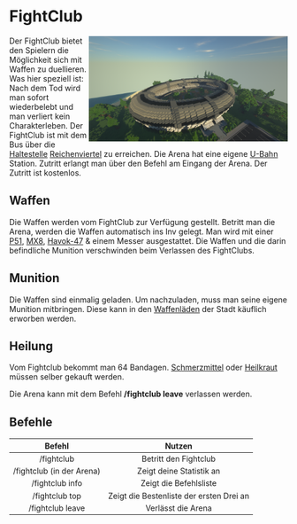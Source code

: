# FightClub 



<img align="right" width="360" eight="300" src="../../../assets/image/orte/Fightclub.png">


Der FightClub bietet den Spielern die Möglichkeit sich mit Waffen zu duellieren. Was hier speziell ist: Nach dem Tod wird man sofort wiederbelebt und man verliert kein Charakterleben. Der FightClub ist mit dem Bus über die [Haltestelle](../../pages/öpnv/bus.md) [Reichenviertel](../../pages/gebiete/reichenviertel.md) zu erreichen. Die Arena hat eine eigene [U-Bahn](../../pages/öpnv/ubahn.md) Station. Zutritt erlangt man über den Befehl am Eingang der Arena. Der Zutritt ist kostenlos.

## Waffen
Die Waffen werden vom FightClub zur Verfügung gestellt. Betritt man die Arena, werden die Waffen automatisch ins Inv gelegt. Man wird mit einer [P51](../../pages/items/weapons/pistole.md), [MX8](../../pages/items/weapons/maschinenpistole.md), [Havok-47](../../pages/items/weapons/sturmgewehre.md) & einem Messer ausgestattet. Die Waffen und die darin befindliche Munition verschwinden beim Verlassen des FightClubs.

## Munition
Die Waffen sind einmalig geladen. Um nachzuladen, muss man seine eigene Munition mitbringen. Diese kann in den [Waffenläden](../../pages/biz/waffenladen.md) der Stadt käuflich erworben werden.

## Heilung
Vom Fightclub bekommt man 64 Bandagen. [Schmerzmittel](../../pages/bmt/schmerzmittel.md) oder [Heilkraut](../../pages/bmt/heilkraut.md) müssen selber gekauft werden.

Die Arena kann mit dem Befehl **/fightclub leave** verlassen werden.

## Befehle

| Befehl | Nutzen | 
|:-:|:-:|
| /fightclub | Betritt den Fightclub |
| /fightclub (in der Arena) | Zeigt deine Statistik an |
| /fightclub info | Zeigt die Befehlsliste |
| /fightclub top | Zeigt die Bestenliste der ersten Drei an |
| /fightclub leave | Verlässt die Arena |
